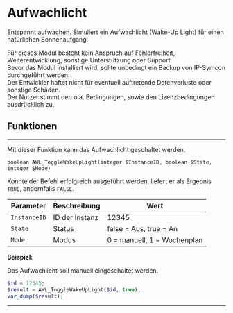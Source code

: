 # Aufwachlicht

Entspannt aufwachen. Simuliert ein Aufwachlicht (Wake-Up Light) für einen natürlichen Sonnenaufgang.  

Für dieses Modul besteht kein Anspruch auf Fehlerfreiheit, Weiterentwicklung, sonstige Unterstützung oder Support.  
Bevor das Modul installiert wird, sollte unbedingt ein Backup von IP-Symcon durchgeführt werden.  
Der Entwickler haftet nicht für eventuell auftretende Datenverluste oder sonstige Schäden.  
Der Nutzer stimmt den o.a. Bedingungen, sowie den Lizenzbedingungen ausdrücklich zu.

## Funktionen

---

Mit dieser Funktion kann das Aufwachlicht geschaltet werden.

```text
boolean AWL_ToggleWakeUpLight(integer $InstanceID, boolean $State, integer $Mode)
```

Konnte der Befehl erfolgreich ausgeführt werden, liefert er als Ergebnis `TRUE`, andernfalls `FALSE`.

| Parameter    | Beschreibung   | Wert                        |
|--------------|----------------|-----------------------------|
| `InstanceID` | ID der Instanz | 12345                       |
| `State`      | Status         | false = Aus, true = An      |
| `Mode`       | Modus          | 0 = manuell, 1 = Wochenplan |


**Beispiel:**

Das Aufwachlicht soll manuell eingeschaltet werden.

```php
$id = 12345;
$result = AWL_ToggleWakeUpLight($id, true);
var_dump($result);
```

---